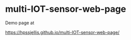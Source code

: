 # multi-IOT-sensor-web-page




Demo page at

https://hpssjellis.github.io/multi-IOT-sensor-web-page/

